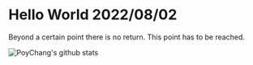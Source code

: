# Hello World 2022/08/02

Beyond a certain point there is no return. This point has to be reached.

![PoyChang's github stats](https://github-readme-stats.vercel.app/api?username=poychang&show_icons=true&theme=dracula)
